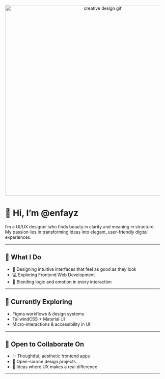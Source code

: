 <div align="center">
  <img src="https://i.postimg.cc/wTRNcqsL/Screenshot-2025-06-19-133534.png" width="620" alt="creative design gif" />
</div>

# 👋 Hi, I’m @enfayz

I’m a UI/UX designer who finds beauty in clarity and meaning in structure.  
My passion lies in transforming ideas into elegant, user-friendly digital experiences.

---

## 🎯 What I Do

- 🎨 Designing intuitive interfaces that feel as good as they look  
- 💻 Exploring Frontend Web Development  
- 🧠 Blending logic and emotion in every interaction

---

## 🌱 Currently Exploring

- Figma workflows & design systems  
- TailwindCSS + Material UI  
- Micro-interactions & accessibility in UI

---

## 🤝 Open to Collaborate On

- ✨ Thoughtful, aesthetic frontend apps  
- 📐 Open-source design projects  
- 🎯 Ideas where UX makes a real difference

---

<!---
enfayz/enfayz is a ✨ special ✨ repository because its `README.md` (this file) appears on your GitHub profile.
You can click the Preview link to take a look at your changes.
--->
